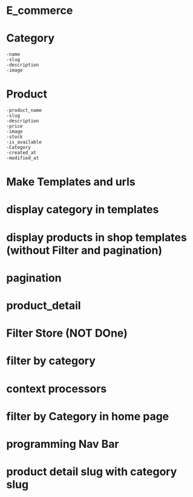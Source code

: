 # E_commerce
# Category
    -name
    -slug
    -description
    -image
# Product
    -product_name
    -slug
    -description
    -price
    -image
    -stock
    -is_available
    -Category
    -created_at
    -modified_at    
# Make Templates and urls
# display category in templates
# display products in shop templates (without Filter and pagination)   
# pagination 
# product_detail
# Filter Store (NOT DOne)
# filter by category
# context processors
# filter by Category in home page
# programming Nav Bar
# product detail slug with category slug